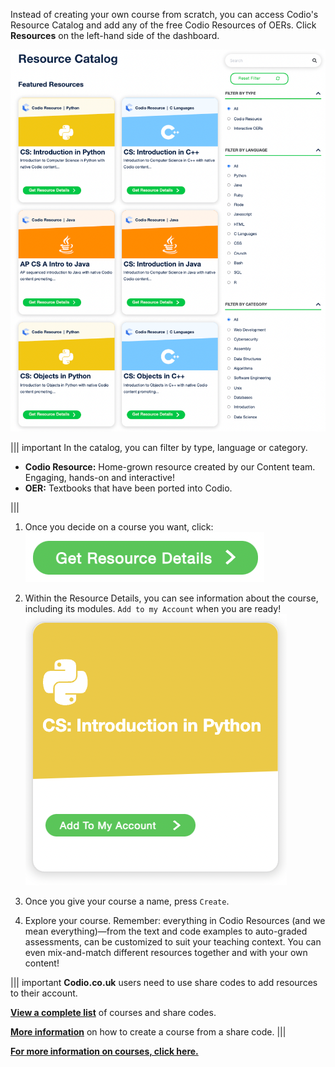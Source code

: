 Instead of creating your own course from scratch, you can access Codio's Resource Catalog and add any of the free Codio Resources of OERs. Click **Resources** on the left-hand side of the dashboard. 

![Codio resource page](.guides/img/resourcepage.png)

||| important
In the catalog, you can filter by type, language or category. 

* **Codio Resource:** Home-grown resource created by our Content team. Engaging, hands-on and interactive!
* **OER:** Textbooks that have been ported into Codio. 

|||

1. Once you decide on a course you want, click:
![Get resource details](.guides/img/resourcedetails.png)

2. Within the Resource Details, you can see information about the course, including its modules. `Add to my Account` when you are ready! 
![Add to my account](.guides/img/addtomyaccount.png)

3. Once you give your course a name, press `Create`.

4. Explore your course. Remember: everything in Codio Resources (and we mean everything)—from the text and code examples to auto-graded assessments, can be customized to suit your teaching context. You can even mix-and-match different resources together and with your own content! 


||| important
**Codio.co.uk** users need to use share codes to add resources to their account. 

[**View a complete list**](https://docs.codio.com/instructors/setupcourses/resources/codioresources.html#codio-resources)  of courses and share codes. 

[**More information**](https://docs.codio.com/instructors/setupcourses/create-course.html#create-fromsharecode) on how to create a course from a share code. 
|||

[**For more information on courses, click here.**](https://docs.codio.com/instructors/setupcourses/courses.html) 
